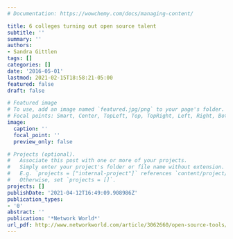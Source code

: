 ```yaml
---
# Documentation: https://wowchemy.com/docs/managing-content/

title: 6 colleges turning out open source talent
subtitle: ''
summary: ''
authors:
- Sandra Gittlen
tags: []
categories: []
date: '2016-05-01'
lastmod: 2021-02-15T18:58:21-05:00
featured: false
draft: false

# Featured image
# To use, add an image named `featured.jpg/png` to your page's folder.
# Focal points: Smart, Center, TopLeft, Top, TopRight, Left, Right, BottomLeft, Bottom, BottomRight.
image:
  caption: ''
  focal_point: ''
  preview_only: false

# Projects (optional).
#   Associate this post with one or more of your projects.
#   Simply enter your project's folder or file name without extension.
#   E.g. `projects = ["internal-project"]` references `content/project/deep-learning/index.md`.
#   Otherwise, set `projects = []`.
projects: []
publishDate: '2021-04-12T16:49:09.908986Z'
publication_types:
- '0'
abstract: ''
publication: '*Network World*'
url_pdf: http://www.networkworld.com/article/3062660/open-source-tools/6-colleges-turning-out-open-source-talent.html
---
```

